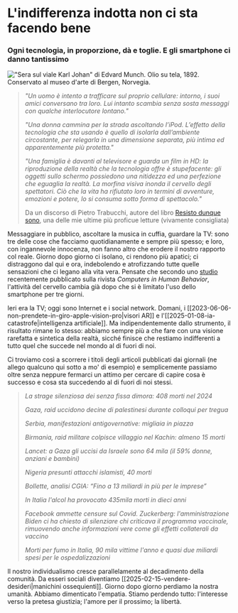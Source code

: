 # L'indifferenza indotta non ci sta facendo bene

### Ogni tecnologia, in proporzione, dà e toglie. E gli smartphone ci danno tantissimo

!["Sera sul viale Karl Johan" di Edvard Munch. Olio su tela, 1892. Conservato al museo d'arte di Bergen, Norvegia.](munch-sera-viale.jpg)

> *"Un uomo è intento a trafficare sul proprio cellulare: intorno, i suoi amici conversano tra loro. Lui intanto scambia senza sosta messaggi con qualche interlocutore lontano."*
> 
> *"Una donna cammina per la strada ascoltando l’iPod. L’effetto della tecnologia che sta usando è quello di isolarla dall’ambiente circostante, per relegarla in una dimensione separata, più intima ed apparentemente più protetta."*
> 
> *"Una famiglia è davanti al televisore e guarda un film in HD: la riproduzione della realtà che la tecnologia offre è stupefacente: gli oggetti sullo schermo possiedono una nitidezza ed una perfezione che eguaglia la realtà. La morfina visiva inonda il cervello degli spettatori. Ciò che la vita ha rifiutato loro in termini di avventure, emozioni e potere, lo si consuma sotto forma di spettacolo."*
> 
> Da un discorso di Pietro Trabucchi, autore del libro [Resisto dunque sono](https://amzn.to/4jcBpom), una delle mie ultime più proficue letture (vivamente consigliata)

Messaggiare in pubblico, ascoltare la musica in cuffia, guardare la TV: sono tre delle cose che facciamo quotidianamente e sempre più spesso; e loro, con ingannevole innocenza, non fanno altro che erodere il nostro rapporto col reale. Giorno dopo giorno ci isolano, ci rendono più apatici; ci distraggono dal qui e ora, indebolendo e atrofizzando tutte quelle sensazioni che ci legano alla vita vera. Pensate che secondo uno [studio](https://www.sciencedirect.com/science/article/pii/S0747563225000573?via%3Dihub) recentemente pubblicato sulla rivista *Computers in Human Behavior*, l'attività del cervello cambia già dopo che si è limitato l'uso dello smartphone per tre giorni.

Ieri era la TV; oggi sono Internet e i social network. Domani, i [[2023-06-06-non-prendete-in-giro-apple-vision-pro|visori AR]] e l'[[2025-01-08-ia-catastrofe|intelligenza artificiale]]. Ma indipendentemente dallo strumento, il risultato rimane lo stesso: abbiamo sempre più a che fare con una visione rarefatta e sintetica della realtà, sicché finisce che restiamo indifferenti a tutto quel che succede nel mondo al di fuori di noi.

Ci troviamo così a scorrere i titoli degli articoli pubblicati dai giornali (ne allego qualcuno qui sotto a mo' di esempio) e semplicemente passiamo oltre senza neppure fermarci un attimo per cercare di capire cosa è successo e cosa sta succedendo al di fuori di noi stessi.

> *La strage silenziosa dei senza fissa dimora: 408 morti nel 2024*
> 
> *Gaza, raid uccidono decine di palestinesi durante colloqui per tregua*
> 
> *Serbia, manifestazioni antigovernative: migliaia in piazza*
> 
> *Birmania, raid militare colpisce villaggio nel Kachin: almeno 15 morti*
> 
> *Lancet: a Gaza gli uccisi da Israele sono 64 mila (il 59% donne, anziani e bambini)*
> 
> *Nigeria presunti attacchi islamisti, 40 morti*
> 
> *Bollette, analisi CGIA: “Fino a 13 miliardi in più per le imprese”*
> 
> *In Italia l'alcol ha provocato 435mila morti in dieci anni*
> 
> *Facebook ammette censure sul Covid. Zuckerberg: l'amministrazione Biden ci ha chiesto di silenziare chi criticava il programma vaccinale, rimuovendo anche informazioni vere come gli effetti collaterali da vaccino*
> 
> *Morti per fumo in Italia, 90 mila vittime l'anno e quasi due miliardi spesi per le ospedalizzazioni*

Il nostro individualismo cresce parallelamente al decadimento della comunità. Da esseri sociali diventiamo [[2025-02-15-vendere-desideri|manichini ossequienti]]. Giorno dopo giorno perdiamo la nostra umanità. Abbiamo dimenticato l'empatia. Stiamo perdendo tutto: l'interesse verso la pretesa giustizia; l'amore per il prossimo; la libertà.